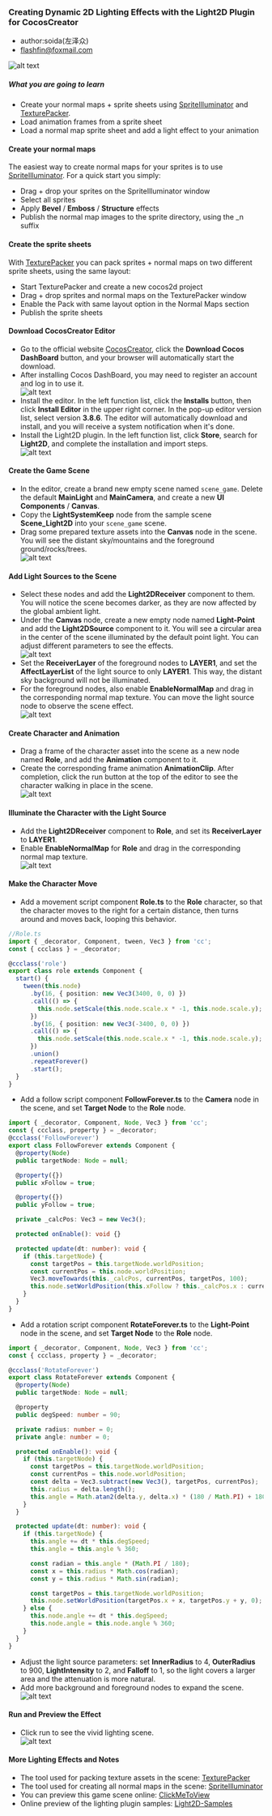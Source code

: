 ### Creating Dynamic 2D Lighting Effects with the Light2D Plugin for CocosCreator

- author:soida(左泽众)
- flashfin@foxmail.com

![alt text](image-3.png)

##### What you are going to learn

- Create your normal maps + sprite sheets using [SpriteIlluminator](https://www.codeandweb.com/spriteilluminator) and [TexturePacker](https://www.codeandweb.com/texturepacker).
- Load animation frames from a sprite sheet
- Load a normal map sprite sheet and add a light effect to your animation

#### Create your normal maps

The easiest way to create normal maps for your sprites is to use [SpriteIlluminator](https://www.codeandweb.com/spriteilluminator).
For a quick start you simply:

- Drag + drop your sprites on the SpriteIlluminator window
- Select all sprites
- Apply **Bevel** / **Emboss** / **Structure** effects
- Publish the normal map images to the sprite directory, using the \_n suffix

#### Create the sprite sheets

With [TexturePacker](https://www.codeandweb.com/texturepacker) you can pack sprites + normal maps on two different sprite sheets, using the same layout:

- Start TexturePacker and create a new cocos2d project
- Drag + drop sprites and normal maps on the TexturePacker window
- Enable the Pack with same layout option in the Normal Maps section
- Publish the sprite sheets

#### Download CocosCreator Editor

- Go to the official website [CocosCreator](https://www.cocos.com/en/creator-download), click the **Download Cocos DashBoard** button, and your browser will automatically start the download.
- After installing Cocos DashBoard, you may need to register an account and log in to use it.<br>
  ![alt text](image-7.png)
- Install the editor. In the left function list, click the **Installs** button, then click **Install Editor** in the upper right corner. In the pop-up editor version list, select version **3.8.6**. The editor will automatically download and install, and you will receive a system notification when it's done.
- Install the Light2D plugin. In the left function list, click **Store**, search for **Light2D**, and complete the installation and import steps.<br>
  ![alt text](image-6.png)

#### Create the Game Scene

- In the editor, create a brand new empty scene named `scene_game`. Delete the default **MainLight** and **MainCamera**, and create a new **UI Components** / **Canvas**.
- Copy the **LightSystemKeep** node from the sample scene **Scene_Light2D** into your `scene_game` scene.
- Drag some prepared texture assets into the **Canvas** node in the scene. You will see the distant sky/mountains and the foreground ground/rocks/trees.<br>
  ![alt text](image-10.png)

#### Add Light Sources to the Scene

- Select these nodes and add the **Light2DReceiver** component to them. You will notice the scene becomes darker, as they are now affected by the global ambient light.
- Under the **Canvas** node, create a new empty node named **Light-Point** and add the **Light2DSource** component to it. You will see a circular area in the center of the scene illuminated by the default point light. You can adjust different parameters to see the effects.<br>
  ![alt text](image-13.png)
- Set the **ReceiverLayer** of the foreground nodes to **LAYER1**, and set the **AffectLayerList** of the light source to only **LAYER1**. This way, the distant sky background will not be illuminated.
- For the foreground nodes, also enable **EnableNormalMap** and drag in the corresponding normal map texture. You can move the light source node to observe the scene effect.<br>
  ![alt text](image-14.png)

#### Create Character and Animation

- Drag a frame of the character asset into the scene as a new node named **Role**, and add the **Animation** component to it.
- Create the corresponding frame animation **AnimationClip**. After completion, click the run button at the top of the editor to see the character walking in place in the scene.<br>
  ![alt text](image-15.png)

#### Illuminate the Character with the Light Source

- Add the **Light2DReceiver** component to **Role**, and set its **ReceiverLayer** to **LAYER1**.
- Enable **EnableNormalMap** for **Role** and drag in the corresponding normal map texture.<br>
  ![alt text](image-17.png)

#### Make the Character Move

- Add a movement script component **Role.ts** to the **Role** character, so that the character moves to the right for a certain distance, then turns around and moves back, looping this behavior.

```ts
//Role.ts
import { _decorator, Component, tween, Vec3 } from 'cc';
const { ccclass } = _decorator;

@ccclass('role')
export class role extends Component {
  start() {
    tween(this.node)
      .by(16, { position: new Vec3(3400, 0, 0) })
      .call(() => {
        this.node.setScale(this.node.scale.x * -1, this.node.scale.y);
      })
      .by(16, { position: new Vec3(-3400, 0, 0) })
      .call(() => {
        this.node.setScale(this.node.scale.x * -1, this.node.scale.y);
      })
      .union()
      .repeatForever()
      .start();
  }
}
```

- Add a follow script component **FollowForever.ts** to the **Camera** node in the scene, and set **Target Node** to the **Role** node.

```ts
import { _decorator, Component, Node, Vec3 } from 'cc';
const { ccclass, property } = _decorator;
@ccclass('FollowForever')
export class FollowForever extends Component {
  @property(Node)
  public targetNode: Node = null;

  @property({})
  public xFollow = true;

  @property({})
  public yFollow = true;

  private _calcPos: Vec3 = new Vec3();

  protected onEnable(): void {}

  protected update(dt: number): void {
    if (this.targetNode) {
      const targetPos = this.targetNode.worldPosition;
      const currentPos = this.node.worldPosition;
      Vec3.moveTowards(this._calcPos, currentPos, targetPos, 100);
      this.node.setWorldPosition(this.xFollow ? this._calcPos.x : currentPos.x, this.yFollow ? this._calcPos.y : currentPos.y, currentPos.z);
    }
  }
}
```

- Add a rotation script component **RotateForever.ts** to the **Light-Point** node in the scene, and set **Target Node** to the **Role** node.

```ts
import { _decorator, Component, Node, Vec3 } from 'cc';
const { ccclass, property } = _decorator;

@ccclass('RotateForever')
export class RotateForever extends Component {
  @property(Node)
  public targetNode: Node = null;

  @property
  public degSpeed: number = 90;

  private radius: number = 0;
  private angle: number = 0;

  protected onEnable(): void {
    if (this.targetNode) {
      const targetPos = this.targetNode.worldPosition;
      const currentPos = this.node.worldPosition;
      const delta = Vec3.subtract(new Vec3(), targetPos, currentPos);
      this.radius = delta.length();
      this.angle = Math.atan2(delta.y, delta.x) * (180 / Math.PI) + 180;
    }
  }

  protected update(dt: number): void {
    if (this.targetNode) {
      this.angle += dt * this.degSpeed;
      this.angle = this.angle % 360;

      const radian = this.angle * (Math.PI / 180);
      const x = this.radius * Math.cos(radian);
      const y = this.radius * Math.sin(radian);

      const targetPos = this.targetNode.worldPosition;
      this.node.setWorldPosition(targetPos.x + x, targetPos.y + y, 0);
    } else {
      this.node.angle += dt * this.degSpeed;
      this.node.angle = this.node.angle % 360;
    }
  }
}
```

- Adjust the light source parameters: set **InnerRadius** to 4, **OuterRadius** to 900, **LightIntensity** to 2, and **Falloff** to 1, so the light covers a larger area and the attenuation is more natural.
- Add more background and foreground nodes to expand the scene.<br>
  ![alt text](image-18.png)

#### Run and Preview the Effect

- Click run to see the vivid lighting scene.<br>
  ![alt text](tutorialresult1.gif) <br>

#### More Lighting Effects and Notes

- The tool used for packing texture assets in the scene: [TexturePacker](https://www.codeandweb.com/texturepacker)
- The tool used for creating all normal maps in the scene: [SpriteIlluminator](https://www.codeandweb.com/spriteilluminator)
- You can preview this game scene online: [ClickMeToView](https://soidaken.github.io/light2d-codeboy/)
- Online preview of the lighting plugin samples: [Light2D-Samples](https://soidaken.github.io/flashfin_Light2D/)
